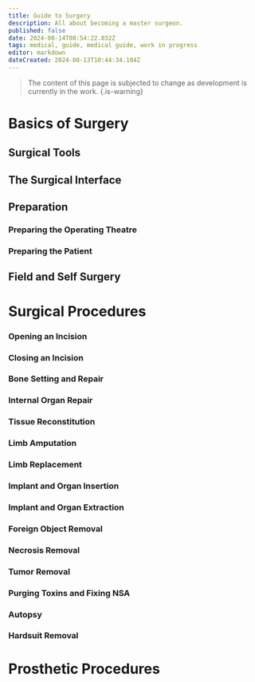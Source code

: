 ```yaml
---
title: Guide to Surgery
description: All about becoming a master surgeon.
published: false
date: 2024-08-14T08:54:22.032Z
tags: medical, guide, medical guide, work in progress
editor: markdown
dateCreated: 2024-08-13T10:44:34.104Z
---
```



> The content of this page is subjected to change as development is currently in the work.
{.is-warning}

# Basics of Surgery

## Surgical Tools

## The Surgical Interface

## Preparation

### Preparing the Operating Theatre

### Preparing the Patient

## Field and Self Surgery

# Surgical Procedures

### Opening an Incision

### Closing an Incision

### Bone Setting and Repair

### Internal Organ Repair

### Tissue Reconstitution

### Limb Amputation

### Limb Replacement

### Implant and Organ Insertion

### Implant and Organ Extraction

### Foreign Object Removal

### Necrosis Removal

### Tumor Removal

### Purging Toxins and Fixing NSA

### Autopsy

### Hardsuit Removal


# Prosthetic Procedures